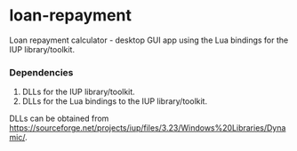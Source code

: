 # loan-repayment
Loan repayment calculator - desktop GUI app using the Lua bindings for the IUP library/toolkit.

### Dependencies
1. DLLs for the IUP library/toolkit.  
2. DLLs for the Lua bindings to the IUP library/toolkit.  

DLLs can be obtained from https://sourceforge.net/projects/iup/files/3.23/Windows%20Libraries/Dynamic/.
